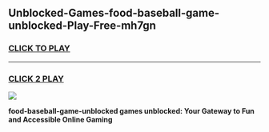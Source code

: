 
## Unblocked-Games-food-baseball-game-unblocked-Play-Free-mh7gn
<h3>
<a href="https://premium76.site?title=food-baseball-game-unblocked&ref=10A">CLICK TO PLAY</a></h3>
<hr>

<h3>
<a href="https://premium76.site?title=food-baseball-game-unblocked&ref=10A">CLICK 2 PLAY</a>
  
</h3>

<a href="https://premium76.site?title=food-baseball-game-unblocked&ref=10A"><img src="https://clearcache.store/games.png"></a>


**food-baseball-game-unblocked games unblocked: Your Gateway to Fun and Accessible Online Gaming**
